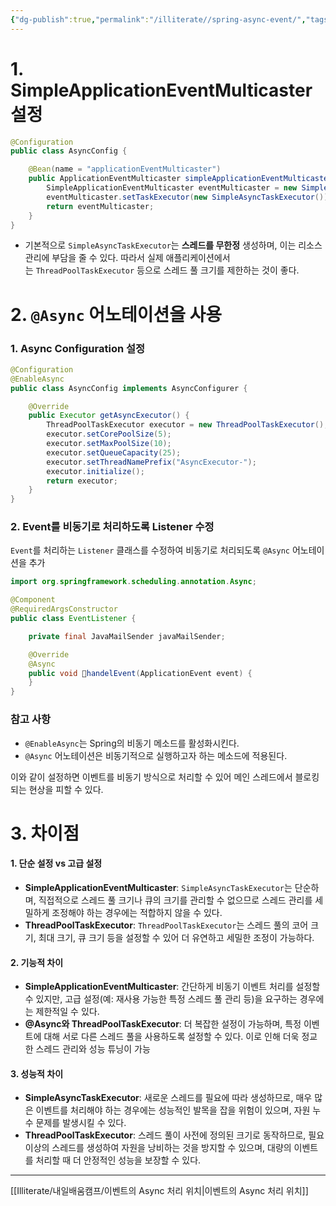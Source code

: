 ```yaml
---
{"dg-publish":true,"permalink":"/illiterate//spring-async-event/","tags":["async"],"noteIcon":"","created":"2025-04-12T23:51:00","updated":"2025-04-18T10:39:20+09:00"}
---
```


# 1. SimpleApplicationEventMulticaster 설정

```java
@Configuration
public class AsyncConfig {

    @Bean(name = "applicationEventMulticaster")
    public ApplicationEventMulticaster simpleApplicationEventMulticaster() {
        SimpleApplicationEventMulticaster eventMulticaster = new SimpleApplicationEventMulticaster();
        eventMulticaster.setTaskExecutor(new SimpleAsyncTaskExecutor());
        return eventMulticaster;
    }
}
```

- 기본적으로 `SimpleAsyncTaskExecutor`는 **스레드를 무한정** 생성하며, 이는 리소스 관리에 부담을 줄 수 있다. 따라서 실제 애플리케이션에서는 `ThreadPoolTaskExecutor` 등으로 스레드 풀 크기를 제한하는 것이 좋다.

# 2. `@Async` 어노테이션을 사용

### 1. Async Configuration 설정

```java
@Configuration
@EnableAsync
public class AsyncConfig implements AsyncConfigurer {

    @Override
    public Executor getAsyncExecutor() {
        ThreadPoolTaskExecutor executor = new ThreadPoolTaskExecutor();
        executor.setCorePoolSize(5);
        executor.setMaxPoolSize(10);
        executor.setQueueCapacity(25);
        executor.setThreadNamePrefix("AsyncExecutor-");
        executor.initialize();
        return executor;
    }
}
```

### 2. Event를 비동기로 처리하도록 Listener 수정

`Event`를 처리하는 `Listener` 클래스를 수정하여 비동기로 처리되도록 `@Async` 어노테이션을 추가

```java
import org.springframework.scheduling.annotation.Async;

@Component
@RequiredArgsConstructor
public class EventListener {

    private final JavaMailSender javaMailSender;

    @Override
    @Async
    public void handelEvent(ApplicationEvent event) {
    }
}
```

### 참고 사항

- `@EnableAsync`는 Spring의 비동기 메소드를 활성화시킨다.
- `@Async` 어노테이션은 비동기적으로 실행하고자 하는 메소드에 적용된다.

이와 같이 설정하면 이벤트를 비동기 방식으로 처리할 수 있어 메인 스레드에서 블로킹되는 현상을 피할 수 있다.

# 3. 차이점

#### 1. **단순 설정 vs 고급 설정**

- **SimpleApplicationEventMulticaster**: `SimpleAsyncTaskExecutor`는 단순하며, 직접적으로 스레드 풀 크기나 큐의 크기를 관리할 수 없으므로 스레드 관리를 세밀하게 조정해야 하는 경우에는 적합하지 않을 수 있다.
- **ThreadPoolTaskExecutor**: `ThreadPoolTaskExecutor`는 스레드 풀의 코어 크기, 최대 크기, 큐 크기 등을 설정할 수 있어 더 유연하고 세밀한 조정이 가능하다.

#### 2. **기능적 차이**

- **SimpleApplicationEventMulticaster**: 간단하게 비동기 이벤트 처리를 설정할 수 있지만, 고급 설정(예: 재사용 가능한 특정 스레드 풀 관리 등)을 요구하는 경우에는 제한적일 수 있다.
- **@Async와 ThreadPoolTaskExecutor**: 더 복잡한 설정이 가능하며, 특정 이벤트에 대해 서로 다른 스레드 풀을 사용하도록 설정할 수 있다. 이로 인해 더욱 정교한 스레드 관리와 성능 튜닝이 가능

#### 3. **성능적 차이**

- **SimpleAsyncTaskExecutor**: 새로운 스레드를 필요에 따라 생성하므로, 매우 많은 이벤트를 처리해야 하는 경우에는 성능적인 발목을 잡을 위험이 있으며, 자원 누수 문제를 발생시킬 수 있다.
- **ThreadPoolTaskExecutor**: 스레드 풀이 사전에 정의된 크기로 동작하므로, 필요 이상의 스레드를 생성하여 자원을 낭비하는 것을 방지할 수 있으며, 대량의 이벤트를 처리할 때 더 안정적인 성능을 보장할 수 있다.

---
[[Illiterate/내일배움캠프/이벤트의 Async 처리 위치\|이벤트의 Async 처리 위치]]
